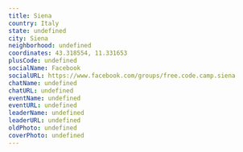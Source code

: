 ```yaml
---
title: Siena
country: Italy
state: undefined
city: Siena
neighborhood: undefined
coordinates: 43.318554, 11.331653
plusCode: undefined
socialName: Facebook
socialURL: https://www.facebook.com/groups/free.code.camp.siena
chatName: undefined
chatURL: undefined
eventName: undefined
eventURL: undefined
leaderName: undefined
leaderURL: undefined
oldPhoto: undefined
coverPhoto: undefined
---
```

